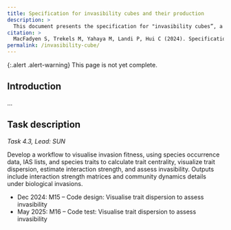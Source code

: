 ```yaml
---
title: Specification for invasibility cubes and their production
description: >
  This document presents the specification for "invasibility cubes”, a format used to visualise invasion fitness and invasibility. It provides a workflow to visualise invasion fitness, using species occurrence data, Invasive Alien Species (IAS) lists, and species traits to calculate trait centrality, visualise trait dispersion, estimate interaction strength, and assess invasibility.
citation: >
  MacFadyen S, Trekels M, Yahaya M, Landi P, Hui C (2024). Specification for invasibility cubes and their production. <https://docs.b-cubed.eu/invasibility-cube/>
permalink: /invasibility-cube/
---
```


{:.alert .alert-warning}
This page is not yet complete.

## Introduction

...

## Task description

_Task 4.3, Lead: SUN_

Develop a workflow to visualise invasion fitness, using species occurrence data, IAS lists, and species traits to calculate trait centrality, visualize trait dispersion, estimate interaction strength, and assess invasibility. Outputs include interaction strength matrices and community dynamics details under biological invasions.

- Dec 2024: M15 – Code design: Visualise trait dispersion to assess invasibility
- May 2025: M16 – Code test: Visualise trait dispersion to assess invasibility
